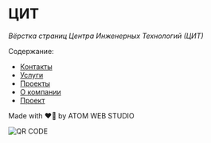 # ЦИТ

_Вёрстка страниц Центра Инженерных Технологий (ЦИТ)_

Содержание:

- [Контакты](https://iserejatoje.github.io/czit/contacts.html)
- [Услуги](https://iserejatoje.github.io/czit/services.html)
- [Проекты](https://iserejatoje.github.io/czit/projects.html)
- [О компании](https://iserejatoje.github.io/czit/projects.html)
- [Проект](https://iserejatoje.github.io/czit/project.html)

Made with ❤️‍🔥 by ATOM WEB STUDIO

![QR CODE](https://iserejatoje.github.io/czit/images/qr.png)
